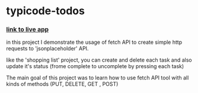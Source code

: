 # typicode-todos

### [link to live app](https://my-js-projects-37j9c.ondigitalocean.app/typicode-todos/index.html)

in this project I demonstrate the usage of fetch API to create simple http requests to 'jsonplaceholder' API.

like the 'shopping list' project, you can create and delete each task and also update it's status (frome complete to uncomplete by pressing each task)

The main goal of this project was to learn how to use fetch API tool with all kinds of methods (PUT, DELETE, GET , POST)
